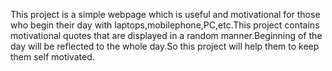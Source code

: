 This project is a simple webpage which is useful and motivational for those who begin their day with laptops,mobilephone,PC,etc.This project contains motivational quotes that are displayed in a random manner.Beginning of the day will be reflected to the whole day.So this project will help them to keep them self motivated.
